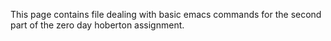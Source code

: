 This page contains file dealing with basic emacs commands for the second part of the zero day hoberton assignment.
